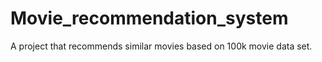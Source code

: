 # Movie_recommendation_system
A project that recommends similar movies based on 100k movie data set.
